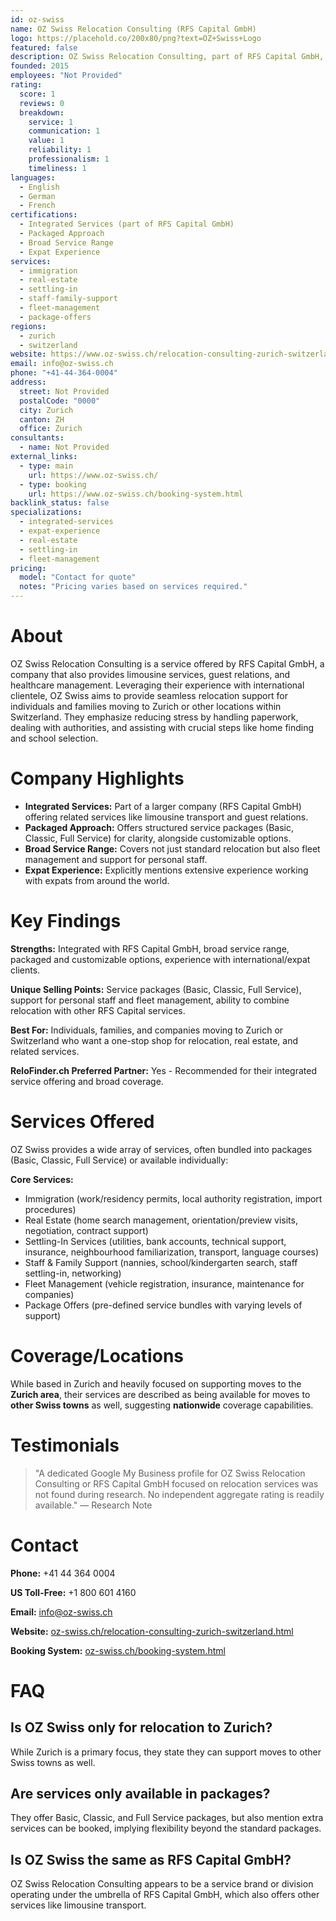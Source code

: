 ```yaml
---
id: oz-swiss
name: OZ Swiss Relocation Consulting (RFS Capital GmbH)
logo: https://placehold.co/200x80/png?text=OZ+Swiss+Logo
featured: false
description: OZ Swiss Relocation Consulting, part of RFS Capital GmbH, offers comprehensive relocation, immigration, real estate, and settling-in services in Zurich and across Switzerland.
founded: 2015
employees: "Not Provided"
rating:
  score: 1
  reviews: 0
  breakdown:
    service: 1
    communication: 1
    value: 1
    reliability: 1
    professionalism: 1
    timeliness: 1
languages:
  - English
  - German
  - French
certifications:
  - Integrated Services (part of RFS Capital GmbH)
  - Packaged Approach
  - Broad Service Range
  - Expat Experience
services:
  - immigration
  - real-estate
  - settling-in
  - staff-family-support
  - fleet-management
  - package-offers
regions:
  - zurich
  - switzerland
website: https://www.oz-swiss.ch/relocation-consulting-zurich-switzerland.html
email: info@oz-swiss.ch
phone: "+41-44-364-0004"
address:
  street: Not Provided
  postalCode: "0000"
  city: Zurich
  canton: ZH
  office: Zurich
consultants:
  - name: Not Provided
external_links:
  - type: main
    url: https://www.oz-swiss.ch/
  - type: booking
    url: https://www.oz-swiss.ch/booking-system.html
backlink_status: false
specializations:
  - integrated-services
  - expat-experience
  - real-estate
  - settling-in
  - fleet-management
pricing:
  model: "Contact for quote"
  notes: "Pricing varies based on services required."
---
```


# About
OZ Swiss Relocation Consulting is a service offered by RFS Capital GmbH, a company that also provides limousine services, guest relations, and healthcare management. Leveraging their experience with international clientele, OZ Swiss aims to provide seamless relocation support for individuals and families moving to Zurich or other locations within Switzerland. They emphasize reducing stress by handling paperwork, dealing with authorities, and assisting with crucial steps like home finding and school selection.

# Company Highlights
- **Integrated Services:** Part of a larger company (RFS Capital GmbH) offering related services like limousine transport and guest relations.
- **Packaged Approach:** Offers structured service packages (Basic, Classic, Full Service) for clarity, alongside customizable options.
- **Broad Service Range:** Covers not just standard relocation but also fleet management and support for personal staff.
- **Expat Experience:** Explicitly mentions extensive experience working with expats from around the world.

# Key Findings
**Strengths:** Integrated with RFS Capital GmbH, broad service range, packaged and customizable options, experience with international/expat clients.

**Unique Selling Points:** Service packages (Basic, Classic, Full Service), support for personal staff and fleet management, ability to combine relocation with other RFS Capital services.

**Best For:** Individuals, families, and companies moving to Zurich or Switzerland who want a one-stop shop for relocation, real estate, and related services.

**ReloFinder.ch Preferred Partner:** Yes - Recommended for their integrated service offering and broad coverage.

# Services Offered
OZ Swiss provides a wide array of services, often bundled into packages (Basic, Classic, Full Service) or available individually:

**Core Services:**
- Immigration (work/residency permits, local authority registration, import procedures)
- Real Estate (home search management, orientation/preview visits, negotiation, contract support)
- Settling-In Services (utilities, bank accounts, technical support, insurance, neighbourhood familiarization, transport, language courses)
- Staff & Family Support (nannies, school/kindergarten search, staff settling-in, networking)
- Fleet Management (vehicle registration, insurance, maintenance for companies)
- Package Offers (pre-defined service bundles with varying levels of support)

# Coverage/Locations
While based in Zurich and heavily focused on supporting moves to the **Zurich area**, their services are described as being available for moves to **other Swiss towns** as well, suggesting **nationwide** coverage capabilities.

# Testimonials
> "A dedicated Google My Business profile for OZ Swiss Relocation Consulting or RFS Capital GmbH focused on relocation services was not found during research. No independent aggregate rating is readily available."
> — Research Note

# Contact
**Phone:** +41 44 364 0004

**US Toll-Free:** +1 800 601 4160

**Email:** info@oz-swiss.ch

**Website:** [oz-swiss.ch/relocation-consulting-zurich-switzerland.html](https://www.oz-swiss.ch/relocation-consulting-zurich-switzerland.html)

**Booking System:** [oz-swiss.ch/booking-system.html](https://www.oz-swiss.ch/booking-system.html)

# FAQ
## Is OZ Swiss only for relocation to Zurich?
While Zurich is a primary focus, they state they can support moves to other Swiss towns as well.

## Are services only available in packages?
They offer Basic, Classic, and Full Service packages, but also mention extra services can be booked, implying flexibility beyond the standard packages.

## Is OZ Swiss the same as RFS Capital GmbH?
OZ Swiss Relocation Consulting appears to be a service brand or division operating under the umbrella of RFS Capital GmbH, which also offers other services like limousine transport. 